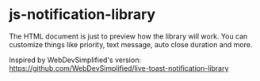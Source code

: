 # js-notification-library

The HTML document is just to preview how the library will work. You can customize things like priority, text message, auto close duration and more.



Inspired by WebDevSimplified's version: https://github.com/WebDevSimplified/live-toast-notification-library
